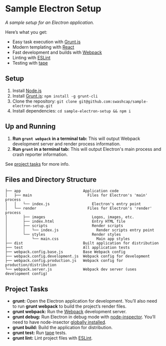 # Sample Electron Setup

_A sample setup for an Electron application._

Here’s what you get:

* Easy task execution with [Grunt.js](http://gruntjs.com/)
* Modern templating with [React](http://facebook.github.io/react/)
* Fast development and builds with [Webpack](http://webpack.github.io/)
* Linting with [ESLint](http://eslint.org/)
* Testing with [tape](https://www.npmjs.com/package/tape)

## Setup

1. Install [Node.js](http://nodejs.org/)
2. Install [Grunt.js](http://gruntjs.com/getting-started#installing-the-cli): `npm install -g grunt-cli`
3. Clone the repository: `git clone git@github.com:swashcap/sample-electron-setup.git`
4. Install dependencies: `cd sample-electron-setup && npm i`

## Up and Running

1. **Run `grunt webpack` in a terminal tab:** This will output Webpack development server and render process information.
2. **Run `grunt` in a terminal tab:** This will output Electron's main process and crash reporter information.

See [project tasks](#project-tasks) for more info.

## Files and Directory Structure

```
├── app                            Application code
│   ├── main                         Files for Electron's 'main' process
│   │   └── index.js                   Electron's entry point
│   └── render                       Files for Electron's 'render' process
│       ├── images                     Logos, images, etc.
│       ├── index.html                 Entry HTML file
│       ├── scripts                    Render scripts
│       │   └── index.js                 Render scripts entry point
│       └── styles                     Render styles
│           └── main.css                 Main app styles
├── dist                           Built application for distribution
├── test                           All application tests
├── webpack.config.base.js         Base Webpack config
├── webpack.config.development.js  Webpack config for development
├── webpack.config.production.js   Webpack config for production/distribution
└── webpack.server.js              Webpack dev server (uses development config)
```

## Project Tasks

* **grunt:** Open the Electron application for development. You’ll also need to run **grunt webpack** to build the project’s render files.
* **grunt webpack:** Run the [Webpack](http://webpack.github.io/) development server.
* **grunt debug:** Run Electron in debug mode with [node-inspector](https://www.npmjs.com/package/node-inspector). You’ll need to have node-insector [globally installed](https://www.npmjs.com/package/node-inspector#install).
* **grunt build:** Build the application for distribution.
* **grunt test:** Run [tape](https://www.npmjs.com/package/tape) tests.
* **grunt lint:** Lint project files with [ESLint](http://eslint.org/).
